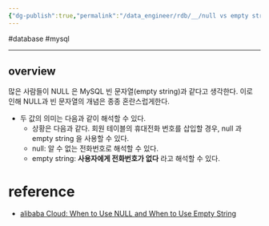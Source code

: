 ```yaml
---
{"dg-publish":true,"permalink":"/data_engineer/rdb/__/null vs empty string/","dgPassFrontmatter":true,"noteIcon":"","created":"","updated":""}
---
```


#database #mysql

---
## overview

많은 사람들이 NULL 은 MySQL 빈 문자열(empty string)과 같다고 생각한다. 이로 인해 NULL과 빈 문자열의 개념은 종종 혼란스럽게한다.
- 두 값의 의미는 다음과 같이 해석할 수 있다.
	- 상황은 다음과 같다. 회원 테이블의 휴대전화 번호를 삽입할 경우, null 과 empty string 을 사용할 수 있다.
	- null: 알 수 없는 전화번호로 해석할 수 있다.
	- empty string: **사용자에게 전화번호가 없다** 라고 해석할 수 있다.

# reference

- [alibaba Cloud: When to Use NULL and When to Use Empty String](https://www.alibabacloud.com/blog/when-to-use-null-and-when-to-use-empty-string_598579)
